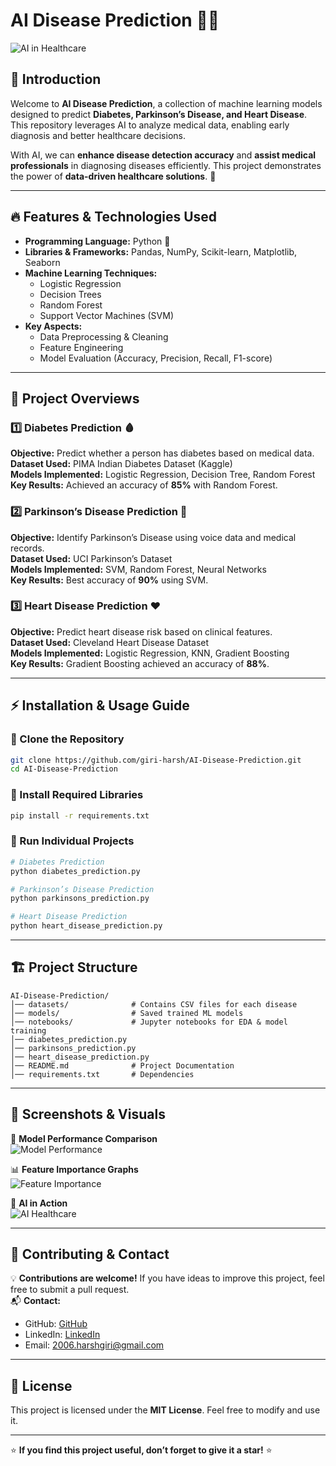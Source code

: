 # AI Disease Prediction 🏥🤖  

![AI in Healthcare](https://source.unsplash.com/1000x400/?healthcare,technology)  

## 🌟 Introduction  
Welcome to **AI Disease Prediction**, a collection of machine learning models designed to predict **Diabetes, Parkinson’s Disease, and Heart Disease**. This repository leverages AI to analyze medical data, enabling early diagnosis and better healthcare decisions.  

With AI, we can **enhance disease detection accuracy** and **assist medical professionals** in diagnosing diseases efficiently. This project demonstrates the power of **data-driven healthcare solutions**. 🚀  

---

## 🔥 Features & Technologies Used  

- **Programming Language:** Python 🐍  
- **Libraries & Frameworks:** Pandas, NumPy, Scikit-learn, Matplotlib, Seaborn  
- **Machine Learning Techniques:**  
  - Logistic Regression  
  - Decision Trees  
  - Random Forest  
  - Support Vector Machines (SVM)  
- **Key Aspects:**  
  - Data Preprocessing & Cleaning  
  - Feature Engineering  
  - Model Evaluation (Accuracy, Precision, Recall, F1-score)  

---

## 📌 Project Overviews  

### 1️⃣ Diabetes Prediction 🩸  
**Objective:** Predict whether a person has diabetes based on medical data.  
**Dataset Used:** PIMA Indian Diabetes Dataset (Kaggle)  
**Models Implemented:** Logistic Regression, Decision Tree, Random Forest  
**Key Results:** Achieved an accuracy of **85%** with Random Forest.  

### 2️⃣ Parkinson’s Disease Prediction 🧠  
**Objective:** Identify Parkinson’s Disease using voice data and medical records.  
**Dataset Used:** UCI Parkinson’s Dataset  
**Models Implemented:** SVM, Random Forest, Neural Networks  
**Key Results:** Best accuracy of **90%** using SVM.  

### 3️⃣ Heart Disease Prediction ❤️  
**Objective:** Predict heart disease risk based on clinical features.  
**Dataset Used:** Cleveland Heart Disease Dataset  
**Models Implemented:** Logistic Regression, KNN, Gradient Boosting  
**Key Results:** Gradient Boosting achieved an accuracy of **88%**.  

---

## ⚡ Installation & Usage Guide  

### 🔹 Clone the Repository  
```bash  
git clone https://github.com/giri-harsh/AI-Disease-Prediction.git  
cd AI-Disease-Prediction  
```

### 🔹 Install Required Libraries  
```bash  
pip install -r requirements.txt  
```

### 🔹 Run Individual Projects  
```bash  
# Diabetes Prediction  
python diabetes_prediction.py  

# Parkinson’s Disease Prediction  
python parkinsons_prediction.py  

# Heart Disease Prediction  
python heart_disease_prediction.py  
```

---

## 🏗 Project Structure  
```
AI-Disease-Prediction/
│── datasets/              # Contains CSV files for each disease
│── models/                # Saved trained ML models
│── notebooks/             # Jupyter notebooks for EDA & model training
│── diabetes_prediction.py
│── parkinsons_prediction.py
│── heart_disease_prediction.py
│── README.md              # Project Documentation
│── requirements.txt       # Dependencies
```

---

## 📸 Screenshots & Visuals  

🚀 **Model Performance Comparison**  
![Model Performance](https://source.unsplash.com/1000x400/?analytics,data)  

📊 **Feature Importance Graphs**  
![Feature Importance](https://source.unsplash.com/1000x400/?charts,graph)  

🔬 **AI in Action**  
![AI Healthcare](https://source.unsplash.com/1000x400/?machine-learning,health)  

---

## 🤝 Contributing & Contact  

💡 **Contributions are welcome!** If you have ideas to improve this project, feel free to submit a pull request.  
📬 **Contact:**  
- GitHub: [GitHub](https://github.com/giri-harsh)  
- LinkedIn: [LinkedIn](https://linkedin.com/in/giri-harsh)
- Email: 2006.harshgiri@gmail.com  

---

## 📜 License  
This project is licensed under the **MIT License**. Feel free to modify and use it.  

---

⭐ **If you find this project useful, don’t forget to give it a star!** ⭐
